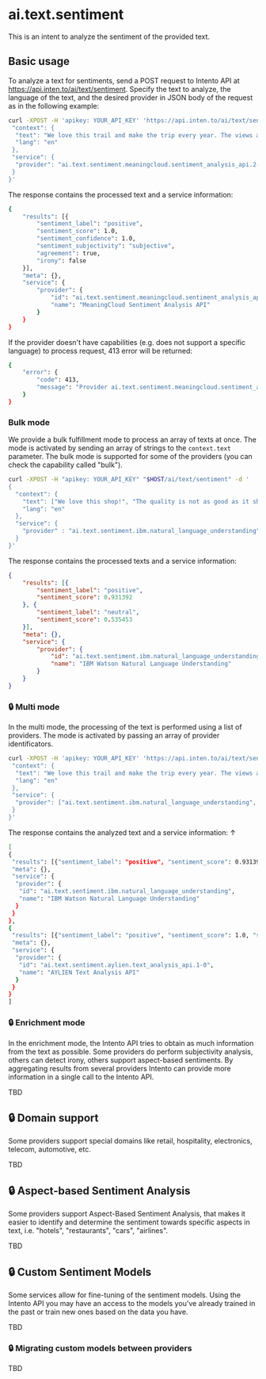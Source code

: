 ﻿# ai.text.sentiment

This is an intent to analyze the sentiment of the provided text.

## Basic usage

To analyze a text for sentiments, send a POST request to Intento API at https://api.inten.to/ai/text/sentiment. Specify the text to analyze, the language of the text, and the desired provider in JSON body of the request as in the following example:

```sh
curl -XPOST -H 'apikey: YOUR_API_KEY' 'https://api.inten.to/ai/text/sentiment' -d '{
 "context": {
  "text": "We love this trail and make the trip every year. The views are breathtaking and well worth the hike!",
  "lang": "en"
 },
 "service": {
  "provider": "ai.text.sentiment.meaningcloud.sentiment_analysis_api.2-1"
 }
}'
```
 
The response contains the processed text and a service information:

```sh
{
	"results": [{
		"sentiment_label": "positive",
		"sentiment_score": 1.0,
		"sentiment_confidence": 1.0,
		"sentiment_subjectivity": "subjective",
		"agreement": true,
		"irony": false
	}],
	"meta": {},
	"service": {
		"provider": {
			"id": "ai.text.sentiment.meaningcloud.sentiment_analysis_api.2-1",
			"name": "MeaningCloud Sentiment Analysis API"
		}
	}
}
```

If the provider doesn't have capabilities (e.g. does not support a specific language) to process request, 413 error will be returned:

```sh
{
    "error": {
        "code": 413,
        "message": "Provider ai.text.sentiment.meaningcloud.sentiment_analysis_api.2-1 constraint(s) violated: lang (Source language)"
    }
}
```

### Bulk mode
We provide a bulk fulfillment mode to process an array of texts at once. The mode is activated by sending an array of strings to the `context.text` parameter. The bulk mode is supported for some of the providers (you can check the capability called "bulk").

```sh
curl -XPOST -H "apikey: YOUR_API_KEY" "$HOST/ai/text/sentiment" -d '
{
  "context": {
    "text": ["We love this shop!", "The quality is not as good as it should"],
    "lang": "en"
  },
  "service": {
    "provider" : "ai.text.sentiment.ibm.natural_language_understanding"
  }
}'
```

The response contains the processed texts and a service information:

```json
{
	"results": [{
		"sentiment_label": "positive",
		"sentiment_score": 0.931392
	}, {
		"sentiment_label": "neutral",
		"sentiment_score": 0.535453
	}],
	"meta": {},
	"service": {
		"provider": {
			"id": "ai.text.sentiment.ibm.natural_language_understanding",
			"name": "IBM Watson Natural Language Understanding"
		}
	}
}
```

### :lock: Multi mode
In the multi mode, the processing of the text is performed using a list of providers. The mode is activated by passing an array of provider identificators.

```sh
curl -XPOST -H 'apikey: YOUR_API_KEY' 'https://api.inten.to/ai/text/sentiment' -d '{
 "context": {
  "text": "We love this trail and make the trip every year. The views are breathtaking and well worth the hike!",
  "lang": "en"
 },
 "service": {
  "provider": ["ai.text.sentiment.ibm.natural_language_understanding", "ai.text.sentiment.aylien.text_analysis_api.1-0"]
 }
}'
```
 
The response contains the analyzed text and a service information:          ↑

```sh
[
{
 "results": [{"sentiment_label": "positive", "sentiment_score": 0.931392}],
 "meta": {},
 "service": {
  "provider": {
   "id": "ai.text.sentiment.ibm.natural_language_understanding",
   "name": "IBM Watson Natural Language Understanding"
  }
 }
},
{
 "results": [{"sentiment_label": "positive", "sentiment_score": 1.0, "sentiment_confidence": 0.9975973963737488, "sentiment_subjectivity": "unknown", "subjectivity_confidence": 0.0}],
 "meta": {},
 "service": {
  "provider": {
   "id": "ai.text.sentiment.aylien.text_analysis_api.1-0",
   "name": "AYLIEN Text Analysis API"
  }
 }
}
]
```

### :lock: Enrichment mode
In the enrichment mode, the Intento API tries to obtain as much information from the text as possible. Some providers do perform subjectivity analysis, others can detect irony, others support aspect-based sentiments. By aggregating results from several providers Intento can provide more information in a single call to the Intento API.

TBD


## :lock: Domain support

Some providers support special domains like retail, hospitality, electronics, telecom, automotive, etc.

TBD

## :lock: Aspect-based Sentiment Analysis

Some providers support Aspect-Based Sentiment Analysis, that makes it easier to identify and determine the sentiment towards specific aspects in text, i.e. "hotels", "restaurants", "cars", "airlines". 

TBD

## :lock: Custom Sentiment Models

Some services allow for fine-tuning of the sentiment models. Using the Intento API you may have an access to the models you've already trained in the past or train new ones based on the data you have.

TBD

### :lock: Migrating custom models between providers

TBD